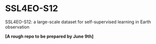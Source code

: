 # SSL4EO-S12
SSL4EO-S12: a large-scale dataset for self-supervised learning in Earth observation

**[A rough repo to be prepared by June 9th]**

